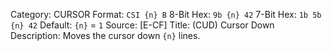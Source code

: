 Category: CURSOR
Format: `CSI {n} B`
8-Bit Hex: `9b {n} 42`
7-Bit Hex: `1b 5b {n} 42`
Default: `{n}` = `1`
Source: [E-CF]
Title: (CUD) Cursor Down
Description: Moves the cursor down `{n}` lines.

